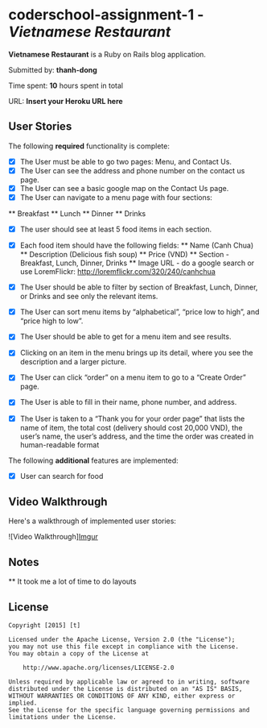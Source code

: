 # coderschool-assignment-1 - *Vietnamese Restaurant*

**Vietnamese Restaurant** is a Ruby on Rails blog application.

Submitted by: **thanh-dong**

Time spent: **10** hours spent in total

URL: **Insert your Heroku URL here**

## User Stories

The following **required** functionality is complete:

* [x] The User must be able to go two pages: Menu, and Contact Us.
* [x] The User can see the address and phone number on the contact us page.
* [x] The User can see a basic google map on the Contact Us page.
* [x] The User can navigate to a menu page with four sections:

** Breakfast
** Lunch
** Dinner
** Drinks
* [x] The user should see at least 5 food items in each section.
* [x] Each food item should have the following fields:
** Name (Canh Chua)
** Description (Delicious fish soup)
** Price (VND)
** Section - Breakfast, Lunch, Dinner, Drinks
** Image URL - do a google search or use LoremFlickr: http://loremflickr.com/320/240/canhchua

* [x] The User should be able to filter by section of Breakfast, Lunch, Dinner, or Drinks and see only the relevant items.
* [x] The User can sort menu items by “alphabetical”, “price low to high”, and “price high to low”.
* [x] The User should be able to get for a menu item and see results.

* [x] Clicking on an item in the menu brings up its detail, where you see the description and a larger picture.
* [x] The User can click “order” on a menu item to go to a “Create Order” page.
* [x] The User is able to fill in their name, phone number, and address.
* [x] The User is taken to a “Thank you for your order page” that lists the name of item, the total cost (delivery should cost 20,000 VND), the user’s name, the user’s address, and the time the order was created in human-readable format 

The following **additional** features are implemented:

- [x] User can search for food

## Video Walkthrough 

Here's a walkthrough of implemented user stories:

![Video Walkthrough][Imgur](http://i.imgur.com/9Go1smf.gifv)


## Notes

** It took me a lot of time to do layouts

## License

    Copyright [2015] [t]

    Licensed under the Apache License, Version 2.0 (the "License");
    you may not use this file except in compliance with the License.
    You may obtain a copy of the License at

        http://www.apache.org/licenses/LICENSE-2.0

    Unless required by applicable law or agreed to in writing, software
    distributed under the License is distributed on an "AS IS" BASIS,
    WITHOUT WARRANTIES OR CONDITIONS OF ANY KIND, either express or implied.
    See the License for the specific language governing permissions and
    limitations under the License.
